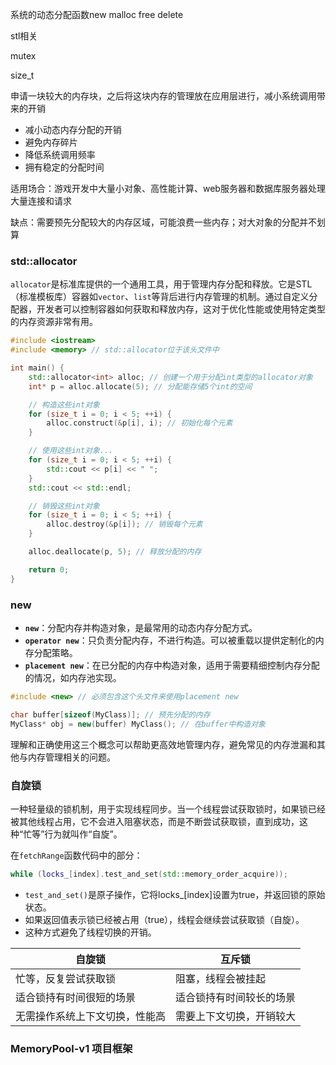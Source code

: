 系统的动态分配函数new malloc free delete

stl相关

mutex

size_t



申请一块较大的内存块，之后将这块内存的管理放在应用层进行，减小系统调用带来的开销

- 减小动态内存分配的开销
- 避免内存碎片
- 降低系统调用频率
- 拥有稳定的分配时间

适用场合：游戏开发中大量小对象、高性能计算、web服务器和数据库服务器处理大量连接和请求

缺点：需要预先分配较大的内存区域，可能浪费一些内存；对大对象的分配并不划算



### std::allocator

`allocator`是标准库提供的一个通用工具，用于管理内存分配和释放。它是STL（标准模板库）容器如`vector`、`list`等背后进行内存管理的机制。通过自定义分配器，开发者可以控制容器如何获取和释放内存，这对于优化性能或使用特定类型的内存资源非常有用。

```cpp
#include <iostream>
#include <memory> // std::allocator位于该头文件中

int main() {
    std::allocator<int> alloc; // 创建一个用于分配int类型的allocator对象
    int* p = alloc.allocate(5); // 分配能存储5个int的空间

    // 构造这些int对象
    for (size_t i = 0; i < 5; ++i) {
        alloc.construct(&p[i], i); // 初始化每个元素
    }

    // 使用这些int对象...
    for (size_t i = 0; i < 5; ++i) {
        std::cout << p[i] << " ";
    }
    std::cout << std::endl;

    // 销毁这些int对象
    for (size_t i = 0; i < 5; ++i) {
        alloc.destroy(&p[i]); // 销毁每个元素
    }

    alloc.deallocate(p, 5); // 释放分配的内存

    return 0;
}
```

### new

- **`new`**：分配内存并构造对象，是最常用的动态内存分配方式。
- **`operator new`**：只负责分配内存，不进行构造。可以被重载以提供定制化的内存分配策略。
- **`placement new`**：在已分配的内存中构造对象，适用于需要精细控制内存分配的情况，如内存池实现。

```cpp
#include <new> // 必须包含这个头文件来使用placement new

char buffer[sizeof(MyClass)]; // 预先分配的内存
MyClass* obj = new(buffer) MyClass(); // 在buffer中构造对象
```

理解和正确使用这三个概念可以帮助更高效地管理内存，避免常见的内存泄漏和其他与内存管理相关的问题。



### 自旋锁

一种轻量级的锁机制，用于实现线程同步。当一个线程尝试获取锁时，如果锁已经被其他线程占用，它不会进入阻塞状态，而是不断尝试获取锁，直到成功，这种“忙等”行为就叫作“自旋”。

在`fetchRange`函数代码中的部分：

```cpp
while (locks_[index].test_and_set(std::memory_order_acquire));
```

- `test_and_set()`是原子操作，它将locks_[index]设置为true，并返回锁的原始状态。
- 如果返回值表示锁已经被占用（true），线程会继续尝试获取锁（自旋）。
- 这种方式避免了线程切换的开销。

| 自旋锁                         | 互斥锁                   |
| ------------------------------ | ------------------------ |
| 忙等，反复尝试获取锁           | 阻塞，线程会被挂起       |
| 适合锁持有时间很短的场景       | 适合锁持有时间较长的场景 |
| 无需操作系统上下文切换，性能高 | 需要上下文切换，开销较大 |



### MemoryPool-v1 项目框架